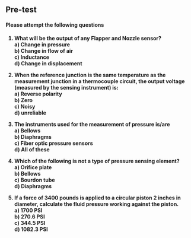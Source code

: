 ## <b> Pre-test
#### Please attempt the following questions

1) What will be the output of any Flapper and Nozzle sensor? <br>
<b>a) Change in pressure<br></b>
b) Change in flow of air<br>
c) Inductance<br>
d) Change in displacement<br>

2) When the reference junction is the same temperature as the measurement junction in a thermocouple circuit, the output voltage (measured by the sensing instrument) is:<br>
a) Reverse polarity<br>
<b> b) Zero<br></b>
c) Noisy<br>
d) unreliable<br>

3) The instruments used for the measurement of pressure is/are<br>
a) Bellows<br>
b) Diaphragms<br>
c) Fiber optic pressure sensors<br>
<b>d) All of these<br></b>

4) Which of the following is not a type of pressure sensing element?<br>
<b>a) Orifice plate<br></b>
b) Bellows<br>
c) Bourdon tube<br>
d) Diaphragms<br>

5) If a force of 3400 pounds is applied to a circular piston 2 inches in diameter, calculate the fluid pressure working against the piston.<br>
a) 1700 PSI<br>
b) 270.6 PSI<br>
c) 344.5 PSI<br>
<b>d) 1082.3 PSI<br></b>
